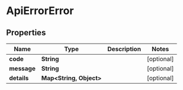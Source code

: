 # ApiErrorError

## Properties

| Name        | Type                          | Description | Notes      |
|-------------|-------------------------------|-------------|------------|
| **code**    | **String**                    |             | [optional] |
| **message** | **String**                    |             | [optional] |
| **details** | **Map&lt;String, Object&gt;** |             | [optional] |




